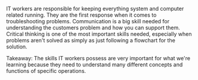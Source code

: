 IT workers are responsible for keeping everything system and computer related running. They are the first response when it comes to troubleshooting problems. Communication is a 
big skill needed for understanding the customers problem and how you can support them. Critical thinking is one of the most important skills needed, especially when problems aren't
solved as simply as just following a flowchart for the solution.

Takeaway: The skills IT workers possess are very important for what we're learning because they need to understand many different concepts and functions of specific operations.
